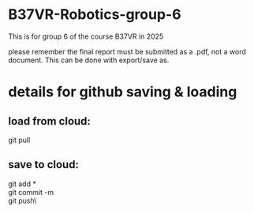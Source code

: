 # B37VR-Robotics-group-6
This is for group 6 of the course B37VR in 2025

please remember the final report must be submitted as a .pdf, not a word document. This can be done with export/save as.

# details for github saving & loading

## load from cloud:
git pull

## save to cloud:
git add *\
git commit -m\
git push\

